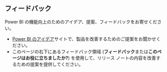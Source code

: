 ## <a name="tell-us-what-you-think"></a>フィードバック
Power BI の機能向上のためのアイデア、提案、フィードバックをお寄せください。
- [Power BI のアイデア](https://ideas.powerbi.com/forums/265200-power-bi-ideas/filters/top?category_id=105939)サイトで、製品を改善するためのご提案をお聞かせください。
- このページの右下にあるフィードバック領域 (**フィードバック**または**このページはお役に立ちましたか?**) を使用して、リリース ノートの内容を改善するための提案を提供してください。 